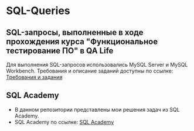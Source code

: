 # SQL-Queries
## SQL-запросы, выполненные в ходе прохождения курса "Функциональное тестирование ПО" в QA Life  

Для выполнения SQL-запросов использовались MySQL Server и MySQL Workbench.
Требования и описание заданий доступны по ссылке:   
[Требования и задания](https://drive.google.com/drive/u/3/folders/1Lt7CY69nR5awNs_9q0XJOHRti4vJj3Qa)

## SQL Academy 
- В данном репозитории представлены мои решения задач из SQL Academy.
- SQL Academy по ссылке: [SQL Academy](https://sql-academy.org/ru/trainer)
